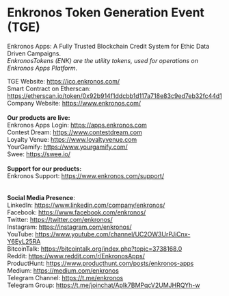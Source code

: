 # Enkronos Token Generation Event (TGE)

Enkronos Apps: A Fully Trusted Blockchain Credit System for Ethic Data Driven Campaigns.<br>
<i>EnkronosTokens (ENK) are the utility tokens, used for operations on Enkronos Apps Platform.</i><br>

TGE Website: https://ico.enkronos.com/<br>
Smart Contract on Etherscan: https://etherscan.io/token/0x92b914f1ddcbb1d117a718e83c9ed7eb32fc44d1<br>
Company Website: https://www.enkronos.com/<br>
<br>
<b>Our products are live:</b><br>
Enkronos Apps Login: https://apps.enkronos.com<br>
Contest Dream: https://www.contestdream.com<br>
Loyalty Venue: https://www.loyaltyvenue.com<br>
YourGamify: https://www.yourgamify.com/<br>
Swee: https://swee.io/<br><br>
<b>Support for our products:</b><br>
Enkronos Support: https://www.enkronos.com/support/<br>
<br><br><b>Social Media Presence</b>:<br>
LinkedIn: https://www.linkedin.com/company/enkronos/<br>
Facebook: https://www.facebook.com/enkronos/<br>
Twitter: https://twitter.com/enkronos/<br>
Instagram: https://instagram.com/enkronos/<br>
YouTube: https://www.youtube.com/channel/UC2OW3UrPJiCnx-Y6EyL25RA<br>
BitcoinTalk: https://bitcointalk.org/index.php?topic=3738168.0<br>
Reddit: https://www.reddit.com/r/EnkronosApps/<br>
ProductHunt: https://www.producthunt.com/posts/enkronos-apps<br>
Medium: https://medium.com/enkronos<br>
Telegram Channel: https://t.me/enkronos<br>
Telegram Group: https://t.me/joinchat/Aplk7BMPqcV2UMJHRQYh-w<br>
